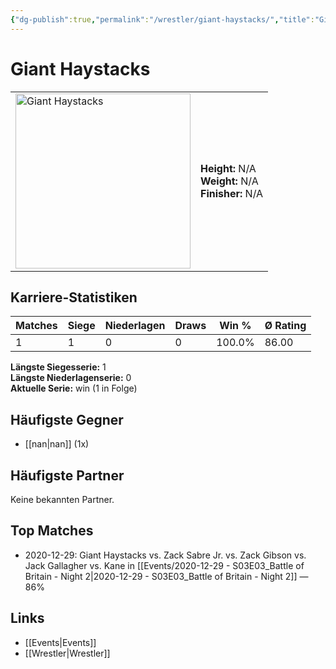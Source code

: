 ```yaml
---
{"dg-publish":true,"permalink":"/wrestler/giant-haystacks/","title":"Giant Haystacks","tags":["wrestler"],"noteIcon":""}
---
```



# Giant Haystacks

<table>
        <tr>
        <td><img src="https://github.com/CptSpaulding1980/choke-slam-wrestling/releases/download/images/Giant_Haystacks.png" width="280" alt="Giant Haystacks"></td>
        <td>
        <b>Height:</b> N/A<br>
        <b>Weight:</b> N/A<br>
        <b>Finisher:</b> N/A<br>
        </td>
        </tr>
        </table>
        
## Karriere-Statistiken

| Matches | Siege | Niederlagen | Draws | Win % | Ø Rating |
|---------|-------|-------------|-------|-------|-----------|
| 1 | 1 | 0 | 0 | 100.0% | 86.00 |

**Längste Siegesserie:** 1<br>**Längste Niederlagenserie:** 0<br>**Aktuelle Serie:** win (1 in Folge)


## Häufigste Gegner
- [[nan\|nan]] (1x)

## Häufigste Partner
Keine bekannten Partner.

## Top Matches
- 2020-12-29: Giant Haystacks vs. Zack Sabre Jr. vs. Zack Gibson vs. Jack Gallagher vs. Kane in [[Events/2020-12-29 - S03E03_Battle of Britain - Night 2\|2020-12-29 - S03E03_Battle of Britain - Night 2]] — 86%

## Links
- [[Events\|Events]]
- [[Wrestler\|Wrestler]]
